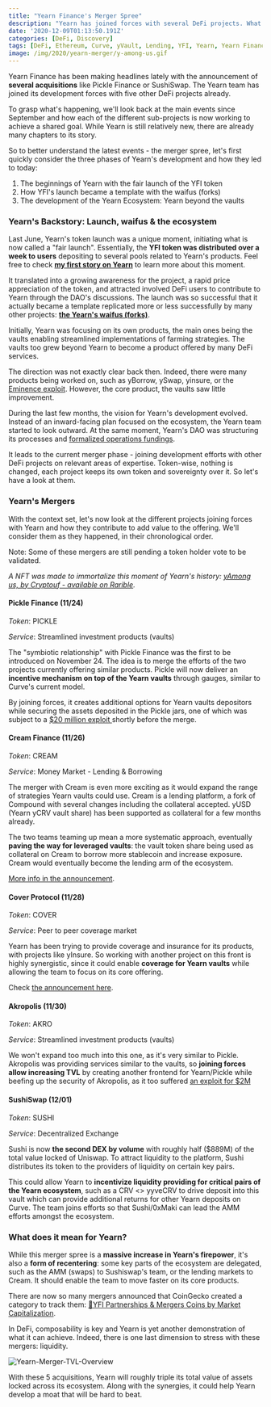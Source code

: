 ```yaml
---
title: "Yearn Finance's Merger Spree"
description: "Yearn has joined forces with several DeFi projects. What does it mean for its ecosystem?"
date: '2020-12-09T01:13:50.191Z'
categories: [DeFi, Discovery]
tags: [DeFi, Ethereum, Curve, yVault, Lending, YFI, Yearn, Yearn Finance, Pickle Finance, Cover Protocol, Cream Finance, Akropolis, SushiSwap]
image: /img/2020/yearn-merger/y-among-us.gif
---
```


Yearn Finance has been making headlines lately with the announcement of **several acquisitions** like Pickle Finance or SushiSwap. The Yearn team has joined its development forces with five other DeFi projects already.

To grasp what's happening, we'll look back at the main events since September and how each of the different sub-projects is now working to achieve a shared goal. While Yearn is still relatively new, there are already many chapters to its story. 

So to better understand the latest events - the merger spree, let's first quickly consider the three phases of Yearn's development and how they led to today:

1. The beginnings of Yearn with the fair launch of the YFI token
2. How YFI's launch became a template with the waifus (forks)
3. The development of the Yearn Ecosystem: Yearn beyond the vaults

### Yearn's Backstory: Launch, waifus & the ecosystem

Last June, Yearn's token launch was a unique moment, initiating what is now called a "fair launch". Essentially, the **YFI token was distributed over a week to users** depositing to several pools related to Yearn's products. Feel free to check **[my first story on Yearn](https://tokenbrice.xyz/content/posts/2020/yearn-finance-YFI.md)** to learn more about this moment.

It translated into a growing awareness for the project, a rapid price appreciation of the token, and attracted involved DeFi users to contribute to Yearn through the DAO's discussions. The launch was so successful that it actually became a template replicated more or less successfully by many other projects: **[the Yearn's waifus (forks)](https://tokenbrice.xyz/content/posts/2020/yearn-waifus.md)**.

Initially, Yearn was focusing on its own products, the main ones being the vaults enabling streamlined implementations of farming strategies. The vaults too grew beyond Yearn to become a product offered by many DeFi services.

The direction was not exactly clear back then. Indeed, there were many products being worked on, such as yBorrow, ySwap, yinsure, or the [Eminence exploit](https://decrypt.co/43292/eminence-finance-exploit-leads-to-degen-soul-searching). However, the core product, the vaults saw little improvement.

During the last few months, the vision for Yearn's development evolved. Instead of an inward-facing plan focused on the ecosystem, the Yearn team started to look outward. At the same moment, Yearn's DAO was structuring its processes and [formalized operations fundings](https://gov.yearn.finance/t/yip-54-formalize-operations-funding/7956). 

It leads to the current merger phase - joining development efforts with other DeFi projects on relevant areas of expertise. Token-wise, nothing is changed, each project keeps its own token and sovereignty over it. So let's have a look at them.


### Yearn's Mergers

With the context set, let's now look at the different projects joining forces with Yearn and how they contribute to add value to the offering. We'll consider them as they happened, in their chronological order.

Note: Some of these mergers are still pending a token holder vote to be validated.

*A NFT was made to immortalize this moment of Yearn's history: [yAmong us, by Cryptouf - available on Rarible](https://app.rarible.com/token/0xd07dc4262bcdbf85190c01c996b4c06a461d2430:90731:0xac6d5c44c7a089101c53735211b12f5f722c7688).*

</div>

#### Pickle Finance (11/24)

_Token_: PICKLE

_Service_: Streamlined investment products (vaults)

The "symbiotic relationship" with Pickle Finance was the first to be introduced on November 24. The idea is to merge the efforts of the two projects currently offering similar products. Pickle will now deliver an **incentive mechanism on top of the Yearn vaults** through gauges, similar to Curve's current model.

By joining forces, it creates additional options for Yearn vaults depositors while securing the assets deposited in the Pickle jars, one of which was subject to a [$20 million exploit ](https://cointelegraph.com/news/pickle-in-a-pickle-as-attacker-swipes-20-million-in-evil-jar-exploit)shortly before the merge.


#### Cream Finance (11/26)

_Token_: CREAM

_Service_: Money Market - Lending & Borrowing

The merger with Cream is even more exciting as it would expand the range of strategies Yearn vaults could use. Cream is a lending platform, a fork of Compound with several changes including the collateral accepted. yUSD (Yearn yCRV vault share) has been supported as collateral for a few months already.

The two teams teaming up mean a more systematic approach, eventually **paving the way for leveraged vaults**: the vault token share being used as collateral on Cream to borrow more stablecoin and increase exposure. Cream would eventually become the lending arm of the ecosystem.

[More info in the announcement](https://medium.com/iearn/yearn-cream-v2-merger-e9fa6c6989b4).

#### Cover Protocol (11/28)

_Token_: COVER

_Service_: Peer to peer coverage market

Yearn has been trying to provide coverage and insurance for its products, with projects like yInsure. So working with another project on this front is highly synergistic, since it could enable **coverage for Yearn vaults** while allowing the team to focus on its core offering.

Check [the announcement here](https://medium.com/iearn/yearn-cover-merger-651142828c45).

#### Akropolis (11/30)

_Token_: AKRO

_Service_: Streamlined investment products (vaults)

We won't expand too much into this one, as it's very similar to Pickle. Akropolis was providing services similar to the vaults, so **joining forces allow increasing TVL** by creating another frontend for Yearn/Pickle while beefing up the security of Akropolis, as it too suffered [an exploit for $2M](https://news.bitcoin.com/hackers-drain-2-million-in-dai-from-defi-protocol-akropolis/)

#### SushiSwap (12/01)

_Token_: SUSHI

_Service_: Decentralized Exchange

Sushi is now **the second DEX by volume** with roughly half ($889M) of the total value locked of Uniswap. To attract liquidity to the platform, Sushi distributes its token to the providers of liquidity on certain key pairs.

This could allow Yearn to **incentivize liquidity providing for critical pairs of the Yearn ecosystem**, such as a CRV &lt;> yyveCRV to drive deposit into this vault which can provide additional returns for other Yearn deposits on Curve. The team joins efforts so that Sushi/0xMaki can lead the AMM efforts amongst the ecosystem.

### What does it mean for Yearn?

While this merger spree is a **massive increase in Yearn's firepower**, it's also a **form of recentering**: some key parts of the ecosystem are delegated, such as the AMM (swaps) to Sushiswap's team, or the lending markets to Cream. It should enable the team to move faster on its core products.

There are now so many mergers announced that CoinGecko created a category to track them: [🦎YFI Partnerships & Mergers Coins by Market Capitalization](https://www.coingecko.com/en?category_id=yearn-yfi-partnerships-mergers&view=market).

In DeFi, composability is key and Yearn is yet another demonstration of what it can achieve. Indeed, there is one last dimension to stress with these mergers: liquidity. 

![Yearn-Merger-TVL-Overview](/img/2020/yearn-merger/yearn-merger-tvl.png "Overview of the mergers in terms of TVL, expressed in millions of $")

With these 5 acquisitions, Yearn will roughly triple its total value of assets locked across its ecosystem. Along with the synergies, it could help Yearn develop a moat that will be hard to beat.